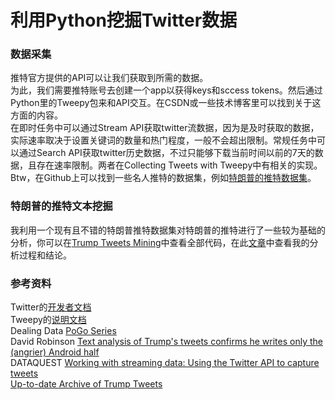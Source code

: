 # 利用Python挖掘Twitter数据

### 数据采集
推特官方提供的API可以让我们获取到所需的数据。  
为此，我们需要推特账号去创建一个app以获得keys和sccess tokens。然后通过Python里的Tweepy包来和API交互。在CSDN或一些技术博客里可以找到关于这方面的内容。  
在即时任务中可以通过Stream API获取twitter流数据，因为是及时获取的数据，实际速率取决于设置关键词的数量和热门程度，一般不会超出限制。常规任务中可以通过Search API获取twitter历史数据，不过只能够下载当前时间以前的7天的数据，且存在速率限制。两者在Collecting Tweets with Tweepy中有相关的实现。  
Btw，在Github上可以找到一些名人推特的数据集，例如[特朗普的推特数据集](https://github.com/bpb27/trump_tweet_data_archive)。

### 特朗普的推特文本挖掘
我利用一个现有且不错的特朗普推特数据集对特朗普的推特进行了一些较为基础的分析，你可以在[Trump Tweets Mining](https://github.com/Observer-L/Mining-Twitter-Data-with-Python/blob/master/Trump%20Tweets%20Mining/Text%20analysis%20of%20Trump's%20tweets.ipynb)中查看全部代码，在此[文章](http://linliphotography.com/mining-twitter-data-with-python/)中查看我的分析过程和结论。  


### 参考资料
Twitter的[开发者文档](https://dev.twitter.com/rest/public/rate-limiting)  
Tweepy的[说明文档](http://docs.tweepy.org/en/v3.5.0/)   
Dealing Data [PoGo Series](http://www.dealingdata.net/2016/07/20/PoGo-Series-Intro/)    
David Robinson [Text analysis of Trump's tweets confirms he writes only the (angrier) Android half](http://varianceexplained.org/r/trump-tweets/)  
DATAQUEST [Working with streaming data: Using the Twitter API to capture tweets](https://www.dataquest.io/blog/streaming-data-python/)  
[Up-to-date Archive of Trump Tweets](http://www.trumptwitterarchive.com/)
